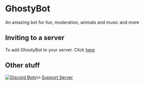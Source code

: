 # GhostyBot
An amazing bot for fun, moderation, animals and music and more

## Inviting to a server
To add GhostyBot to your server. Click [here](https://discordapp.com/oauth2/authorize?client_id=632843197600759809&scope=bot&permissions=8)



## Other stuff
[![Discord Bots](https://top.gg/api/widget/632843197600759809.svg)](https://top.gg/bot/632843197600759809)\n
[Support Server](https://discord.gg/2fv9GZa)
